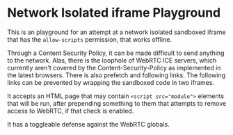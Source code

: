# Network Isolated iframe Playground

This is an playground for an attempt at a network isolated sandboxed iframe that has the `allow-scripts` permission, that works offline.

Through a Content Security Policy, it can be made difficult to send anything to the network. Alas, there is the loophole of WebRTC ICE servers, which currently aren't covered by the Content-Security-Policy as implemented in the latest browsers. There is also prefetch and following links. The following links can be prevented by wrapping the sandboxed code in two iframes.

It accepts an HTML page that may contain `<script src="module">` elements that will be run, after prepending something to them that attempts to remove access to WebRTC, if that check is enabled.

It has a toggleable defense against the WebRTC globals.